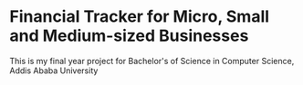 # Financial Tracker for Micro, Small and Medium-sized Businesses

This is my final year project for Bachelor's of Science in Computer Science, Addis Ababa University
